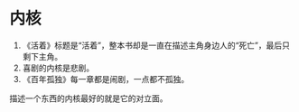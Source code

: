 # 内核

1. 《活着》标题是“活着”，整本书却是一直在描述主角身边人的“死亡”，最后只剩下主角。
2. 喜剧的内核是悲剧。
3. 《百年孤独》每一章都是闹剧，一点都不孤独。

描述一个东西的内核最好的就是它的对立面。
